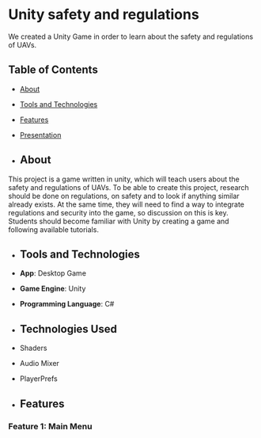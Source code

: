 # Unity safety and regulations
We created a Unity Game in order to learn about the safety and regulations of UAVs.

## Table of Contents
- [About](#about)
- [Tools and Technologies](#tools-and-technologies)
- [Features](#features)
- [Presentation](#presentation)

- ## About
This project is a game written in unity, which will teach users about the safety and regulations of UAVs. To be able to create this project, research should be done on regulations, on safety and to look if anything similar already exists. At the same time, they will need to find a way to integrate regulations and security into the game, so discussion on this is key. Students should become familiar with Unity by creating a game and following available tutorials.

- ## Tools and Technologies
- **App**: Desktop Game
- **Game Engine**: Unity
- **Programming Language**: C#

- ## Technologies Used
- Shaders
- Audio Mixer
- PlayerPrefs

- ## Features
### Feature 1: Main Menu

